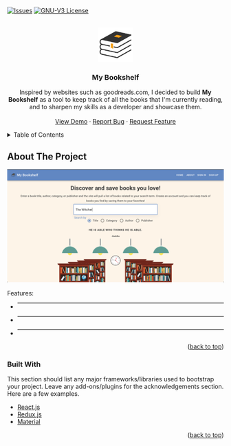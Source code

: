 <div id="top"></div>

[![Issues][issues-shield]][issues-url]
[![GNU-V3 License][license-shield]][license-url]

<!-- PROJECT LOGO -->
<br />
<div align="center">
  <a href="https://my-bookshelf-app.site/">
    <img src="images/logo.svg" alt="Logo" width="80" height="80">
  </a>

  <h3 align="center">My Bookshelf</h3>

  <p align="center">
    Inspired by websites such as goodreads.com, I decided to build <strong>My Bookshelf</strong> as a tool to keep track of all the books that I'm currently reading, and to sharpen my skills as a developer and showcase them.
    <br />
    <br />
    <a href="https://my-bookshelf-app.site/">View Demo</a>
    ·
    <a href="https://github.com/Christopher-Stolfa/My-Bookshelf-Client/issues/">Report Bug</a>
    ·
    <a href="https://github.com/Christopher-Stolfa/My-Bookshelf-Client/issues/">Request Feature</a>
  </p>
</div>

<!-- TABLE OF CONTENTS -->
<details>
  <summary>Table of Contents</summary>
  <ol>
    <li>
      <a href="#about-the-project">About The Project</a>
      <ul>
        <li><a href="#built-with">Built With</a></li>
      </ul>
    </li>
    <li>
      <a href="#getting-started">Getting Started</a>
      <ul>
        <li><a href="#prerequisites">Prerequisites</a></li>
        <li><a href="#installation">Installation</a></li>
      </ul>
    </li>
    <li><a href="#usage">Usage</a></li>
    <li><a href="#roadmap">Roadmap</a></li>
    <li><a href="#contributing">Contributing</a></li>
    <li><a href="#license">License</a></li>
    <li><a href="#contact">Contact</a></li>
    <li><a href="#acknowledgments">Acknowledgments</a></li>
  </ol>
</details>

<!-- ABOUT THE PROJECT -->
## About The Project

[![Home Page Screen Shot][home-screenshot]](https://my-bookshelf-app.site)

Features:
* ---
* ---
* ---

<p align="right">(<a href="#top">back to top</a>)</p>

### Built With

This section should list any major frameworks/libraries used to bootstrap your project. Leave any add-ons/plugins for the acknowledgements section. Here are a few examples.

* [React.js](https://reactjs.org/)
* [Redux.js](https://redux.js.org/)
* [Material](https://mui.com/)

<p align="right">(<a href="#top">back to top</a>)</p>


<!-- MARKDOWN LINKS & IMAGES -->
<!-- https://www.markdownguide.org/basic-syntax/#reference-style-links -->

[issues-url]: https://github.com/Christopher-Stolfa/My-Bookshelf-Client/issues
[issues-shield]: https://img.shields.io/github/issues/Christopher-Stolfa/My-Bookshelf-Client
[license-url]: https://github.com/Christopher-Stolfa/My-Bookshelf-Client/blob/main/LICENSE
[license-shield]: https://img.shields.io/github/license/Christopher-Stolfa/My-Bookshelf-Client
[home-screenshot]: images/home-screenshot.png
[signin-screenshot]: images/signin-screenshot.png